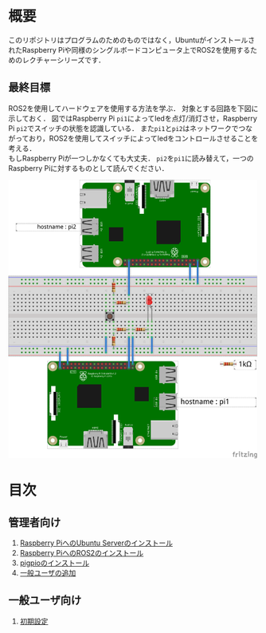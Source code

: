 # 概要

このリポジトリはプログラムのためのものではなく，UbuntuがインストールされたRaspberry Piや同様のシングルボードコンピュータ上でROS2を使用するためのレクチャーシリーズです．

## 最終目標
ROS2を使用してハードウェアを使用する方法を学ぶ．
対象とする回路を下図に示しておく．
図ではRaspberry Pi `pi1`によってledを点灯/消灯させ，Raspberry Pi `pi2`でスイッチの状態を認識している．
また`pi1`と`pi2`はネットワークでつながっており，ROS2を使用してスイッチによってledをコントロールさせることを考える．<br>
もしRaspberry Piが一つしかなくても大丈夫．
`pi2`を`pi1`に読み替えて，一つのRaspberry Piに対するものとして読んでください．

<img src="figs/led_switch.png" width="500">

# 目次
## 管理者向け

1. [Raspberry PiへのUbuntu Serverのインストール](Installation_of_UbuntuServer_on_RaspberryPi_JP.md)
1. [Raspberry PiへのROS2のインストール](Installation_of_ROS2_on_RaspberryPi_JP.md)
1. [pigpioのインストール](Installation_of_pigpio_library_JP.md)
1. [一般ユーザの追加](Addition_of_general_users_JP.md)

## 一般ユーザ向け

1. [初期設定](Initial_settings_of_general_users_JP.md)
